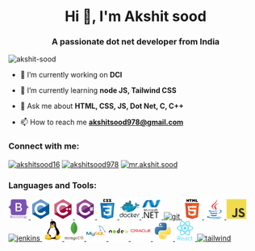 <!--<h1>Hi there, I am <a href="https://www.instagram.com/akshitsood_978/" target="_blank">Akshit</a> 🙋🏽‍♂️</h1> 

![](https://visitor-badge.glitch.me/badge?page_id=akshit-sood) 

<img align='right' src="https://media.giphy.com/media/M9gbBd9nbDrOTu1Mqx/giphy.gif" width="230">


I'm an enthusiastic Techie and a Developer who loves to contribute to the Opensource Community.
Love python.

---
<a href="https://app.daily.dev/akshitsood"><img src="https://api.daily.dev/devcards/2f73977439234b279699a7a72a3c5663.png?r=ufx" width="400" alt="Akshit Sood's Dev Card"/></a>
 ## My Skills <a href="https://www.flaticon.com/free-icons/worker" title="worker icons"><img alt="" width="30px" src="male.png"/></a>

 **Languages and Frameworks**
 
 <img alt="Python" width="30px" src="python.png"/>|<img alt="HTML" width="30px" src="html.png"/>|<img alt="CSS" width="30px" src="css.png"/>|<img alt="JavaScript" width="30px" src="javascript.png"/>|<img alt="Bootstrap" width="30px" src="bootstrap.png"/>|<img alt="dot-net" width="30px" src="2993783_dot_social media_net_icon.png"/>|
 |--|--|--|--|--|--|
 
 **Tools**
 
  <img alt="Git" width="30px" src="git.png"/>|<img alt="VSCode" width="30px" src="Visual_Studio_Code_1.35_icon.svg.png"/>|<img alt="windows" width="30px" src="windows.png"/>|<img alt="visual-studio" width="30px" src="visual-studio.png"/>|
 |--|--|--|--|


 **📫 How to reach me:**
---


 [<img align="left" alt="Twitter - Akshit Sood" width="30px" src="twitter.png" />](https://twitter.com/AkshitSood16) [<img align="left" alt="Instagram - Akshit Sood" width="30px" src="instagram.png" />](https://www.instagram.com/mr.akshit.sood/) [<img align="left" alt="LinkedIn - Akshit Sood" width="30px" src="linkedin.png" />](https://www.linkedin.com/in/akshitsood978)  [<img align="left" alt="Email -Akshit Sood" width="30px" src="gmail.png" />](mailto:akshitsood978@gmail.com)
 |--|
 
 
 

**akshit-sood/akshit-sood** is a ✨ _special_ ✨ repository because its `README.md` (this file) appears on your GitHub profile.

Here are some ideas to get you started:

- 🔭 I’m currently working on ...
- 
- 👯 I’m looking to collaborate on ...
- 🤔 I’m looking for help with ...
- 💬 Ask me about ...
- 
- 😄 Pronouns: ...
- ⚡ Fun fact: ...
-->

<h1 align="center">Hi 👋, I'm Akshit sood</h1>
<h3 align="center">A passionate dot net developer from India</h3>

<p align="left"> <img src="https://komarev.com/ghpvc/?username=akshit-sood&label=Profile%20views&color=0e75b6&style=flat" alt="akshit-sood" /> </p>

- 🔭 I’m currently working on **DCI**

- 🌱 I’m currently learning **node JS, Tailwind CSS**

- 💬 Ask me about **HTML, CSS, JS, Dot Net, C, C++**

- 📫 How to reach me **akshitsood978@gmail.com**

<h3 align="left">Connect with me:</h3>
<p align="left">
<a href="https://twitter.com/akshitsood16" target="blank"><img align="center" src="https://raw.githubusercontent.com/rahuldkjain/github-profile-readme-generator/master/src/images/icons/Social/twitter.svg" alt="akshitsood16" height="30" width="40" /></a>
<a href="https://linkedin.com/in/akshitsood978" target="blank"><img align="center" src="https://raw.githubusercontent.com/rahuldkjain/github-profile-readme-generator/master/src/images/icons/Social/linked-in-alt.svg" alt="akshitsood978" height="30" width="40" /></a>
<a href="https://instagram.com/mr.akshit.sood" target="blank"><img align="center" src="https://raw.githubusercontent.com/rahuldkjain/github-profile-readme-generator/master/src/images/icons/Social/instagram.svg" alt="mr.akshit.sood" height="30" width="40" /></a>
</p>

<h3 align="left">Languages and Tools:</h3>
<p align="left"> <a href="https://getbootstrap.com" target="_blank" rel="noreferrer"> <img src="https://raw.githubusercontent.com/devicons/devicon/master/icons/bootstrap/bootstrap-plain-wordmark.svg" alt="bootstrap" width="40" height="40"/> </a> <a href="https://www.cprogramming.com/" target="_blank" rel="noreferrer"> <img src="https://raw.githubusercontent.com/devicons/devicon/master/icons/c/c-original.svg" alt="c" width="40" height="40"/> </a> <a href="https://www.w3schools.com/cpp/" target="_blank" rel="noreferrer"> <img src="https://raw.githubusercontent.com/devicons/devicon/master/icons/cplusplus/cplusplus-original.svg" alt="cplusplus" width="40" height="40"/> </a> <a href="https://www.w3schools.com/cs/" target="_blank" rel="noreferrer"> <img src="https://raw.githubusercontent.com/devicons/devicon/master/icons/csharp/csharp-original.svg" alt="csharp" width="40" height="40"/> </a> <a href="https://www.w3schools.com/css/" target="_blank" rel="noreferrer"> <img src="https://raw.githubusercontent.com/devicons/devicon/master/icons/css3/css3-original-wordmark.svg" alt="css3" width="40" height="40"/> </a> <a href="https://www.docker.com/" target="_blank" rel="noreferrer"> <img src="https://raw.githubusercontent.com/devicons/devicon/master/icons/docker/docker-original-wordmark.svg" alt="docker" width="40" height="40"/> </a> <a href="https://dotnet.microsoft.com/" target="_blank" rel="noreferrer"> <img src="https://raw.githubusercontent.com/devicons/devicon/master/icons/dot-net/dot-net-original-wordmark.svg" alt="dotnet" width="40" height="40"/> </a> <a href="https://git-scm.com/" target="_blank" rel="noreferrer"> <img src="https://www.vectorlogo.zone/logos/git-scm/git-scm-icon.svg" alt="git" width="40" height="40"/> </a> <a href="https://www.w3.org/html/" target="_blank" rel="noreferrer"> <img src="https://raw.githubusercontent.com/devicons/devicon/master/icons/html5/html5-original-wordmark.svg" alt="html5" width="40" height="40"/> </a> <a href="https://www.java.com" target="_blank" rel="noreferrer"> <img src="https://raw.githubusercontent.com/devicons/devicon/master/icons/java/java-original.svg" alt="java" width="40" height="40"/> </a> <a href="https://developer.mozilla.org/en-US/docs/Web/JavaScript" target="_blank" rel="noreferrer"> <img src="https://raw.githubusercontent.com/devicons/devicon/master/icons/javascript/javascript-original.svg" alt="javascript" width="40" height="40"/> </a> <a href="https://www.jenkins.io" target="_blank" rel="noreferrer"> <img src="https://www.vectorlogo.zone/logos/jenkins/jenkins-icon.svg" alt="jenkins" width="40" height="40"/> </a> <a href="https://www.linux.org/" target="_blank" rel="noreferrer"> <img src="https://raw.githubusercontent.com/devicons/devicon/master/icons/linux/linux-original.svg" alt="linux" width="40" height="40"/> </a> <a href="https://www.mongodb.com/" target="_blank" rel="noreferrer"> <img src="https://raw.githubusercontent.com/devicons/devicon/master/icons/mongodb/mongodb-original-wordmark.svg" alt="mongodb" width="40" height="40"/> </a> <a href="https://www.mysql.com/" target="_blank" rel="noreferrer"> <img src="https://raw.githubusercontent.com/devicons/devicon/master/icons/mysql/mysql-original-wordmark.svg" alt="mysql" width="40" height="40"/> </a> <a href="https://nodejs.org" target="_blank" rel="noreferrer"> <img src="https://raw.githubusercontent.com/devicons/devicon/master/icons/nodejs/nodejs-original-wordmark.svg" alt="nodejs" width="40" height="40"/> </a> <a href="https://www.oracle.com/" target="_blank" rel="noreferrer"> <img src="https://raw.githubusercontent.com/devicons/devicon/master/icons/oracle/oracle-original.svg" alt="oracle" width="40" height="40"/> </a> <a href="https://www.python.org" target="_blank" rel="noreferrer"> <img src="https://raw.githubusercontent.com/devicons/devicon/master/icons/python/python-original.svg" alt="python" width="40" height="40"/> </a> <a href="https://reactjs.org/" target="_blank" rel="noreferrer"> <img src="https://raw.githubusercontent.com/devicons/devicon/master/icons/react/react-original-wordmark.svg" alt="react" width="40" height="40"/> </a> <a href="https://tailwindcss.com/" target="_blank" rel="noreferrer"> <img src="https://www.vectorlogo.zone/logos/tailwindcss/tailwindcss-icon.svg" alt="tailwind" width="40" height="40"/> </a> </p>
